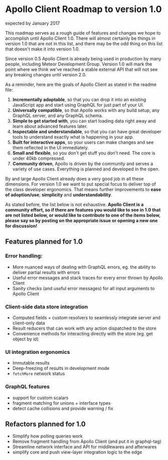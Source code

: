 # Apollo Client Roadmap to version 1.0
expected by January 2017

This roadmap serves as a rough guide of features and changes we hope to accomplish until Apollo Client 1.0. There will almost certainly be things in version 1.0 that are not in this list, and there may be the odd thing on this list that doesn't make it into version 1.0.

Since version 0.5 Apollo Client is already being used in production by many people, including Meteor Development Group. Version 1.0 will mark the point where we think we've reached a stable external API that will not see any breaking changes until version 2.0.

As a reminder, here are the goals of Apollo Client as stated in the readme file:
1. **Incrementally adoptable**, so that you can drop it into an existing JavaScript app and start using GraphQL for just part of your UI.
2. **Universally compatible**, so that Apollo works with any build setup, any GraphQL server, and any GraphQL schema.
3. **Simple to get started with**, you can start loading data right away and learn about advanced features later.
4. **Inspectable and understandable**, so that you can have great developer tools to understand exactly what is happening in your app.
5. **Built for interactive apps**, so your users can make changes and see them reflected in the UI immediately.
6. **Small and flexible**, so you don't get stuff you don't need. The core is under 40kb compressed.
7. **Community driven**, Apollo is driven by the community and serves a variety of use cases. Everything is planned and developed in the open.

By and large Apollo Client already does a very good job in all these dimensions. For version 1.0 we want to put special focus to deliver top of the class developer ergonomics. That means further improvements to **ease of adoption/use**, **simplicity** and **understandability**.

As stated before, the list below is not exhaustive. **Apollo Client is a community effort, so if there are features you would like to see in 1.0 that are not listed below, or would like to contribute to one of the items below, please say so by posting on the appropriate issue or opening a new one for discussion!**

## Features planned for 1.0

### Error handling:
* More nuanced ways of dealing with GraphQL errors, eg. the ability to deliver partial results with errors
* Useful error messages and stack traces for every error thrown by Apollo Client
* Sanity checks (and useful error messages) for all input arguments to Apollo Client

### Client-side data store integration
* Computed fields + custom resolvers to seamlessly integrate server and client-only data
* Result reducers that can work with any action dispatched to the store
* Convenience methods for interacting directly with the store (eg. get object by id)

### UI integration ergonomics
* Immutable results
* Deep-freezing of results in development mode
* `fetchMore` network status

### GraphQL features
* support for custom scalars
* fragment matching for unions + interface types
* detect cache collisions and provide warning / fix


## Refactors planned for 1.0
* Simplify how polling queries work
* Remove fragment handling from Apollo Client (and put it in graphql-tag)
* Streamline network interface and API for middlewares and afterwares
* simplify core and push view-layer integration logic to the edge



